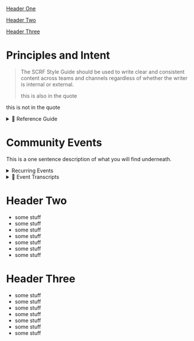 [Header One](https://github.com/scrf-test/Directory/blob/main/test-toc.md#header-one)

[Header Two](https://github.com/scrf-test/Directory/blob/main/test-toc.md#header-two)

[Header Three](https://github.com/scrf-test/Directory/blob/main/test-toc.md#header-three)

# Principles and Intent
> The SCRF Style Guide should be used to write clear and consistent content across teams and channels regardless of whether the writer is internal or external.
>
> this is also in the quote

this is not in the quote


<details>  
  <summary>📖 Reference Guide</summary> 

Please use this as a reference guide when writing for `SCRF`. With every piece of content, aim to:
 
**Educate** Give readers the exact information they need to know while breaking down concepts into the simplest terms possible. The writer is considered to be the expert educating the reader who may not have access to the same background information.

**Provide Value** The writer should understand the topic and use simple words and sentences. Before writing, ask: What purpose does this serve? Who is going to read it? What do they need to know?

**Be Open and Respectful** Treat readers with the respect they deserve. Remember they are busy, coming from everywhere, and with varied backgrounds. At SCRF, we want to inform while being considerate, impartial, and inclusive.
</details>


# Community Events
This is a one sentence description of what you will find underneath.
<details>  
  <summary>Recurring Events</summary> 

  
  **Weekly Community Calls**
  This is something about the community calls.
  [Learn More](https://github.com/smartcontractresearchforum/docs/blob/main/en/content_community_calls.md)
  
  **Reading Group**
  
</details>

<details>  
  <summary>🎯 Event Transcripts</summary> 

  - Central Bank Digital Currency (CBDC) Panel Transcript
  - Governance Implementation Panel Transcript
  - Governance Theory Panel Transcript
  - Identity and Reputation Panel Transcript
  - Privacy and SNARKS Panel Transcript

</details>

# Header Two
- some stuff
- some stuff
- some stuff
- some stuff
- some stuff
- some stuff
- some stuff

# Header Three
- some stuff
- some stuff
- some stuff
- some stuff
- some stuff
- some stuff
- some stuff
